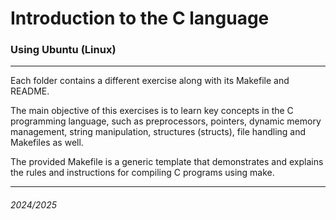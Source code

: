 # Introduction to the C language

### Using Ubuntu (Linux)

***

Each folder contains a different exercise along with its Makefile and README.

The main objective of this exercises is to learn key concepts in the C programming language, such as preprocessors, pointers, dynamic memory management, string manipulation, structures (structs), file handling and Makefiles as well.

The provided Makefile is a generic template that demonstrates and explains the rules and instructions for compiling C programs using make.

***

###### 2024/2025

